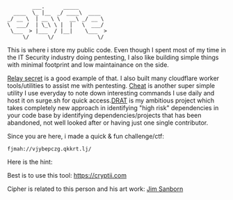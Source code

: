 ```
        ___.      _____         
  ____  \_ |__  _/ ____\  ____  
_/ __ \  | __ \ \   __\ _/ __ \ 
\  ___/  | \_\ \ |  |   \  ___/ 
 \___  > |___  / |__|    \___  >
     \/      \/              \/ 
```
This is where i store my public code. Even though I spent most of my time in the IT Security industry doing pentesting, I also like building simple things with minimal footprint and low maintainance on the side. 

[Relay secret](https://github.com/santrancisco/relaysecret) is a good example of that. I also built many cloudflare worker tools/utilities to assist me with pentesting. [Cheat](https://github.com/santrancisco/cheat) is another super simple utility I use everyday to note down interesting commands I use daily and host it on surge.sh for quick access.[DRAT](https://github.com/santrancisco/DRAT_legacy_deprecated) is my ambitious project which takes completely new approach in identifying "high risk" dependencies in your code base by identifying dependencies/projects that has been abandoned, not well looked after or having just one single contributor. 

Since you are here, i made a quick & fun challenge/ctf:

`fjmah://vjybepczg.qkkrt.lj/`

Here is the hint:

Best is to use this tool: https://cryptii.com

Cipher is related to this person and his art work: [Jim Sanborn](https://en.wikipedia.org/wiki/Jim_Sanborn)

